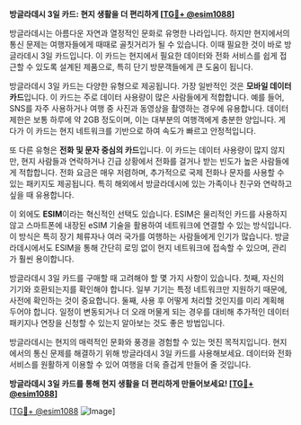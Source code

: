 **방글라데시 3일 카드: 현지 생활을 더 편리하게 [[TG💪+ @esim1088](https://t.me/s/esim1088)]**

방글라데시는 아름다운 자연과 열정적인 문화로 유명한 나라입니다. 하지만 현지에서의 통신 문제는 여행자들에게 때때로 골칫거리가 될 수 있습니다. 이때 필요한 것이 바로 방글라데시 3일 카드입니다. 이 카드는 현지에서 필요한 데이터와 전화 서비스를 쉽게 접근할 수 있도록 설계된 제품으로, 특히 단기 방문객들에게 큰 도움이 됩니다.

방글라데시 3일 카드는 다양한 유형으로 제공됩니다. 가장 일반적인 것은 **모바일 데이터 카드**입니다. 이 카드는 주로 데이터 사용량이 많은 사람들에게 적합합니다. 예를 들어, SNS를 자주 사용하거나 여행 중 사진과 동영상을 촬영하는 경우에 유용합니다. 데이터 제한은 보통 하루에 약 2GB 정도이며, 이는 대부분의 여행객에게 충분한 양입니다. 게다가 이 카드는 현지 네트워크를 기반으로 하여 속도가 빠르고 안정적입니다.

또 다른 유형은 **전화 및 문자 중심의 카드**입니다. 이 카드는 데이터 사용량이 많지 않지만, 현지 사람들과 연락하거나 긴급 상황에서 전화를 걸거나 받는 빈도가 높은 사람들에게 적합합니다. 전화 요금은 매우 저렴하며, 추가적으로 국제 전화나 문자를 사용할 수 있는 패키지도 제공됩니다. 특히 해외에서 방글라데시에 있는 가족이나 친구와 연락하고 싶을 때 유용합니다.

이 외에도 **ESIM**이라는 혁신적인 선택도 있습니다. ESIM은 물리적인 카드를 사용하지 않고 스마트폰에 내장된 eSIM 기술을 활용하여 네트워크에 연결할 수 있는 방식입니다. 이 방식은 특히 장기 체류자나 여러 국가를 여행하는 사람들에게 인기가 많습니다. 방글라데시에서도 ESIM을 통해 간단히 로밍 없이 현지 네트워크에 접속할 수 있으며, 관리가 훨씬 용이합니다.

방글라데시 3일 카드를 구매할 때 고려해야 할 몇 가지 사항이 있습니다. 첫째, 자신의 기기와 호환되는지를 확인해야 합니다. 일부 기기는 특정 네트워크만 지원하기 때문에, 사전에 확인하는 것이 중요합니다. 둘째, 사용 후 어떻게 처리할 것인지를 미리 계획해 두어야 합니다. 일정이 변동되거나 더 오래 머물게 되는 경우를 대비해 추가적인 데이터 패키지나 연장을 신청할 수 있는지 알아보는 것도 좋은 방법입니다.

방글라데시는 현지의 매력적인 문화와 풍경을 경험할 수 있는 멋진 목적지입니다. 현지에서의 통신 문제를 해결하기 위해 방글라데시 3일 카드를 사용해보세요. 데이터와 전화 서비스를 원활하게 이용할 수 있어 여행을 더욱 즐겁게 만들어 줄 것입니다.

**방글라데시 3일 카드를 통해 현지 생활을 더 편리하게 만들어보세요! [[TG💪+ @esim1088](https://t.me/s/esim1088)]**

[[TG💪+ @esim1088](https://t.me/s/esim1088) ![Image](https://i.postimg.cc/Y0z9fWf4/image.png)]